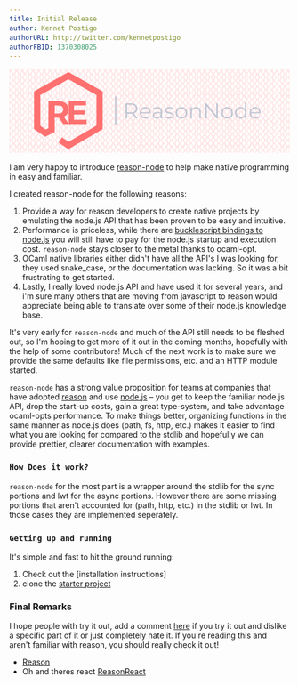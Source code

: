 ```yaml
---
title: Initial Release
author: Kennet Postigo
authorURL: http://twitter.com/kennetpostigo
authorFBID: 1370308025
---
```


![](/img/slash-introducing.png)

I am very happy to introduce [reason-node](https://github.com/kennetpostigo/reason-node) to help make native programming in easy and familiar.

I created reason-node for the following reasons:

1. Provide a way for reason developers to create native projects by emulating the node.js API that has been proven to be easy and intuitive.
2. Performance is priceless, while there are [bucklescript bindings to node.js](https://github.com/reasonml-community/bs-node) you will still have to pay for the node.js startup and execution cost. `reason-node` stays closer to the metal thanks to ocaml-opt.
3. OCaml native libraries either didn't have all the API's I was looking for, they used snake_case, or the documentation was lacking. So it was a bit frustrating to get started.
4. Lastly, I really loved node.js API and have used it for several years, and i'm sure many others that are moving from javascript to reason would appreciate being able to translate over some of their node.js knowledge base.

It's very early for `reason-node` and much of the API still needs to be fleshed out, so I'm hoping to get more of it out in the coming months, hopefully with the help of some contributors! Much of the next work is to make sure we provide the same defaults like file permissions, etc. and an HTTP module started.

`reason-node` has a strong value proposition for teams at companies that have adopted [reason](reasonml.github.io) and use [node.js](nodejs.org) – you get to keep the familiar node.js API, drop the start-up costs, gain a great type-system, and take advantage ocaml-opts performance. To make things better, organizing functions in the same manner as node.js does (path, fs, http, etc.) makes it easier to find what you are looking for compared to the stdlib and hopefully we can provide prettier, clearer documentation with examples.

### `How Does it work?`

`reason-node` for the most part is a wrapper around the stdlib for the sync portions and lwt for the async portions. However there are some missing portions that aren't accounted for (path, http, etc.) in the stdlib or lwt. In those cases they are implemented seperately.

### `Getting up and running`

It's simple and fast to hit the ground running:

1. Check out the [installation instructions]
2. clone the [starter project](https://github.com/kennetpostigo/reason-node-starter)

### Final Remarks

I hope people with try it out, add a comment [here]() if you try it out and dislike a specific part of it or just completely hate it. If you're reading this and aren't familiar with reason, you should really check it out!

* [Reason](https://reasonml.github.io/)
* Oh and theres react [ReasonReact](https://reasonml.github.io/reason-react)

